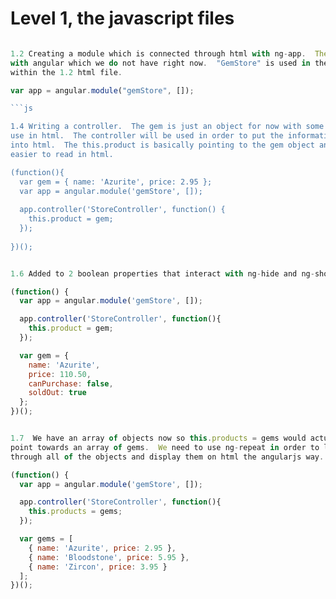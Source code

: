 # Level 1, the javascript files

```js

1.2 Creating a module which is connected through html with ng-app.  The [] is for dependencies 
with angular which we do not have right now.  "GemStore" is used in the ng-app directive 
within the 1.2 html file.

var app = angular.module("gemStore", []);

```js

1.4 Writing a controller.  The gem is just an object for now with some properties that we will 
use in html.  The controller will be used in order to put the information of the gem object 
into html.  The this.product is basically pointing to the gem object and is used to make things 
easier to read in html.

(function(){
  var gem = { name: 'Azurite', price: 2.95 };
  var app = angular.module('gemStore', []);
  
  app.controller('StoreController', function() {
    this.product = gem;
  });
  
})();

```

```js

1.6 Added to 2 boolean properties that interact with ng-hide and ng-show

(function() {
  var app = angular.module('gemStore', []);

  app.controller('StoreController', function(){
    this.product = gem;
  });

  var gem = {
    name: 'Azurite',
    price: 110.50,
    canPurchase: false,
    soldOut: true
  };
})();


```

```js

1.7  We have an array of objects now so this.products = gems would actually 
point towards an array of gems.  We need to use ng-repeat in order to loop 
through all of the objects and display them on html the angularjs way.

(function() {
  var app = angular.module('gemStore', []);

  app.controller('StoreController', function(){
    this.products = gems;
  });

  var gems = [
    { name: 'Azurite', price: 2.95 },
    { name: 'Bloodstone', price: 5.95 },
    { name: 'Zircon', price: 3.95 }
  ];
})();

```
